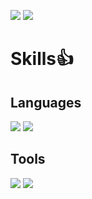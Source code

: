 <img src = "https://img.shields.io/badge/Gmail-EA4335?style=flat-square&logo=Gmail&logoColor=white"/> <img src = "https://img.shields.io/github/followers/jadeidol1?style=social"> 

# Skills👍 

## Languages

<img src = "https://img.shields.io/badge/JavaScript-F7DF1E?style=flat-square&logo=JavaScript&logoColor=white"/>  <img src = "https://img.shields.io/badge/React-61DAFB?style=flat-square&logo=React&logoColor=white"/>  

## Tools

<img src = "https://img.shields.io/badge/Visual Studio Code-007ACC?style=flat-square&logo=Visual Studio Code&logoColor=white"/>  <img src = "https://img.shields.io/badge/Git-F05032?style=flat-square&logo=Git&logoColor=white"/> 
